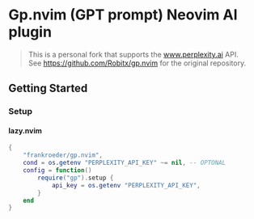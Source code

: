 # Gp.nvim (GPT prompt) Neovim AI plugin
> This is a personal fork that supports the www.perplexity.ai API. <br>
> See https://github.com/Robitx/gp.nvim for the original repository.

## Getting Started
### Setup
#### lazy.nvim
```lua
{
    "frankroeder/gp.nvim",
    cond = os.getenv "PERPLEXITY_API_KEY" ~= nil, -- OPTONAL
    config = function()
        require("gp").setup {
            api_key = os.getenv "PERPLEXITY_API_KEY",
        }
    end
}
```
